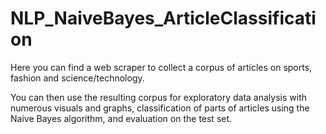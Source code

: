 # NLP_NaiveBayes_ArticleClassification

Here you can find a web scraper to collect a corpus of articles on sports, fashion and science/technology.

You can then use the resulting corpus for exploratory data analysis with numerous visuals and graphs, classification of parts of articles using the Naive Bayes algorithm, and evaluation on the test set.
